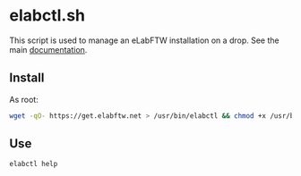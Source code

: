 # elabctl.sh

This script is used to manage an eLabFTW installation on a drop.
See the main [documentation](https://elabftw.readthedocs.io/en/hypernext/install-drop.html).

## Install

As root:

~~~bash
wget -qO- https://get.elabftw.net > /usr/bin/elabctl && chmod +x /usr/bin/elabctl
~~~

## Use

~~~bash
elabctl help
~~~
